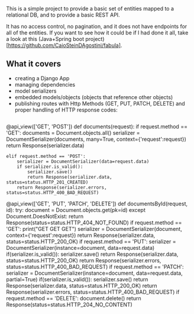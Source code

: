 This is a simple project to provide a basic set of entities mapped to a relational DB, and to provide a basic REST API.

It has no access control, no pagination, and it does not have endpoints for all of the entities. If you want to see how it could be if I had done it all, take a look at this (Java+Spring boot project)[https://github.com/CaioSteinDAgostini/fabula].

## What it covers

 - creating a Django App
 - managing dependencies
 - model serializers
 - embedded models/objects (objects that reference other objects)
 - publishing routes with Http Methods (GET, PUT, PATCH, DELETE) and proper handling of HTTP response codes:
   ```python
@api_view(['GET', 'POST'])
def documents(request):
    if request.method == 'GET':
        documents = Document.objects.all()
        serializer = DocumentSerializer(documents, many=True, context={'request':request})
        return Response(serializer.data)
    
    elif request.method == 'POST':
        serializer = DocumentSerializer(data=request.data)
        if serializer.is_valid():
            serializer.save()
            return Response(serializer.data, status=status.HTTP_201_CREATED)
        return Response(serializer.errors, status=status.HTTP_400_BAD_REQUEST)
    

@api_view(['GET', 'PUT', 'PATCH', 'DELETE'])
def documentsById(request, id):
    try:
        document = Document.objects.get(pk=id)
    except Document.DoesNotExist:
        return Response(status=status.HTTP_404_NOT_FOUND)
    if request.method == 'GET':
        print("GET GET GET")
        serializer = DocumentSerializer(document, context={'request':request})
        return Response(serializer.data, status=status.HTTP_200_OK)
    if request.method == 'PUT':
        serializer = DocumentSerializer(instance=document, data=request.data)
        if(serializer.is_valid()):
            serializer.save()
            return Response(serializer.data, status=status.HTTP_200_OK)
        return Response(serializer.errors, status=status.HTTP_400_BAD_REQUEST)
    if request.method == 'PATCH':
        serializer = DocumentSerializer(instance=document, data=request.data, partial=True)
        if(serializer.is_valid()):
            serializer.save()
            return Response(serializer.data, status=status.HTTP_200_OK)
        return Response(serializer.errors, status=status.HTTP_400_BAD_REQUEST)
    if request.method == 'DELETE':
        document.delete()
        return Response(status=status.HTTP_204_NO_CONTENT)
   ``` 
